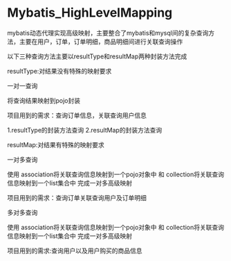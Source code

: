 # Mybatis_HighLevelMapping
mybatis动态代理实现高级映射，主要整合了mybatis和mysql间的复杂查询方法，主要在用户，订单，订单明细，商品明细间进行关联查询操作

以下三种查询方法主要以resultType和resultMap两种封装方法完成

resultType:对结果没有特殊的映射要求

一对一查询

将查询结果映射到pojo封装

项目用到的需求：查询订单信息，关联查询用户信息

1.resultType的封装方法查询
2.resultMap的封装方法查询


resultMap:对结果有特殊的映射要求

一对多查询

使用
association将关联查询信息映射到一个pojo对象中
和
collection将关联查询信息映射到一个list集合中
完成一对多高级映射

项目用到的需求：查询订单关联查询用户及订单明细

多对多查询

使用
association将关联查询信息映射到一个pojo对象中
和
collection将关联查询信息映射到一个list集合中
完成一对多高级映射

项目用到的需求:查询用户以及用户购买的商品信息


